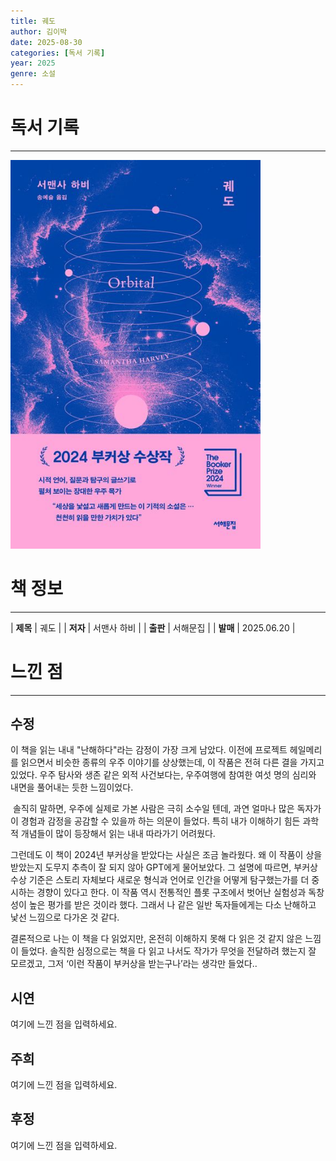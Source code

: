 ```yaml
---
title: 궤도
author: 김이박
date: 2025-08-30
categories: [독서 기록]
year: 2025
genre: 소설
---
```


# **독서 기록**
---
<img src="../assets/img/cover/book-012.jpg" alt="책 이미지" width="400"/>

# **책 정보**
---

| **제목** | 궤도 |
| **저자** | 서맨사 하비    |
| **출판** | 서해문집  |
| **발매** | 2025.06.20   |

# **느낀 점**
---
## **수정**
이 책을 읽는 내내 "난해하다"라는 감정이 가장 크게 남았다. 이전에 프로젝트 헤일메리를 읽으면서 비슷한 종류의 우주 이야기를 상상했는데, 이 작품은 전혀 다른 결을 가지고 있었다. 우주 탐사와 생존 같은 외적 사건보다는, 우주여행에 참여한 여섯 명의 심리와 내면을 풀어내는 듯한 느낌이었다.

​
솔직히 말하면, 우주에 실제로 가본 사람은 극히 소수일 텐데, 과연 얼마나 많은 독자가 이 경험과 감정을 공감할 수 있을까 하는 의문이 들었다. 특히 내가 이해하기 힘든 과학적 개념들이 많이 등장해서 읽는 내내 따라가기 어려웠다.


그런데도 이 책이 2024년 부커상을 받았다는 사실은 조금 놀라웠다. 왜 이 작품이 상을 받았는지 도무지 추측이 잘 되지 않아 GPT에게 물어보았다. 그 설명에 따르면, 부커상 수상 기준은 스토리 자체보다 새로운 형식과 언어로 인간을 어떻게 탐구했는가를 더 중시하는 경향이 있다고 한다. 이 작품 역시 전통적인 플롯 구조에서 벗어난 실험성과 독창성이 높은 평가를 받은 것이라 했다. 그래서 나 같은 일반 독자들에게는 다소 난해하고 낯선 느낌으로 다가온 것 같다.


결론적으로 나는 이 책을 다 읽었지만, 온전히 이해하지 못해 다 읽은 것 같지 않은 느낌이 들었다. 솔직한 심정으로는 책을 다 읽고 나서도 작가가 무엇을 전달하려 했는지 잘 모르겠고, 그저 ‘이런 작품이 부커상을 받는구나’라는 생각만 들었다..


## **시연**
여기에 느낀 점을 입력하세요.

## **주희**
여기에 느낀 점을 입력하세요.

## **후정**
여기에 느낀 점을 입력하세요.

